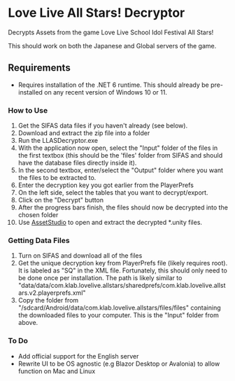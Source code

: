 # Love Live All Stars! Decryptor
Decrypts Assets from the game Love Live School Idol Festival All Stars!

This should work on both the Japanese and Global servers of the game.

## Requirements
- Requires installation of the .NET 6 runtime. This should already be pre-installed on any recent version of Windows 10 or 11.

### How to Use

1. Get the SIFAS data files if you haven't already (see below).
2. Download and extract the zip file into a folder
3. Run the LLASDecryptor.exe
4. With the application now open, select the "Input" folder of the files in the first textbox (this should be the 'files' folder from SIFAS and should have the database files directly inside it).
5. In the second textbox, enter/select the "Output" folder where you want the files to be extracted to.
6. Enter the decryption key you got earlier from the PlayerPrefs
7. On the left side, select the tables that you want to decrypt/export.
8. Click on the "Decrypt" button
9. After the progress bars finish, the files should now be decrypted into the chosen folder
10. Use [AssetStudio](https://github.com/Perfare/AssetStudio) to open and extract the decrypted *.unity files.

### Getting Data Files
1. Turn on SIFAS and download all of the files
2. Get the unique decryption key from PlayerPrefs file (likely requires root). It is labeled as "SQ" in the XML file. Fortunately, this should only need to be done once per installation. The path is likely similar to "data/data/com.klab.lovelive.allstars/sharedprefs/com.klab.lovelive.allstars.v2.playerprefs.xml"
3.  Copy the folder from "/sdcard/Android/data/com.klab.lovelive.allstars/files/files" containing the downloaded files to your computer. This is the "Input" folder from above.

### To Do
- Add official support for the English server
- Rewrite UI to be OS agnostic (e.g Blazor Desktop or Avalonia) to allow function on Mac and Linux 

